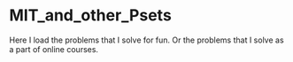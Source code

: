 # MIT_and_other_Psets
Here I load the problems that I solve for fun. Or the problems that I solve as a part of online courses. 
